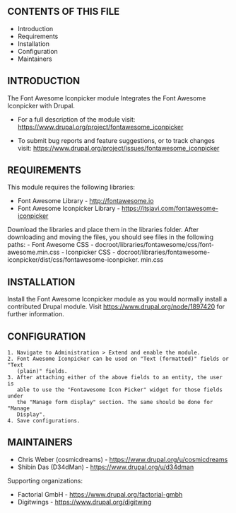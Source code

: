 CONTENTS OF THIS FILE
---------------------

 * Introduction
 * Requirements
 * Installation
 * Configuration
 * Maintainers


INTRODUCTION
------------

The Font Awesome Iconpicker module Integrates the Font Awesome Iconpicker with
Drupal.

 * For a full description of the module visit:
   https://www.drupal.org/project/fontawesome_iconpicker

 * To submit bug reports and feature suggestions, or to track changes visit:
   https://www.drupal.org/project/issues/fontawesome_iconpicker


REQUIREMENTS
------------

This module requires the following libraries:

 * Font Awesome Library - http://fontawesome.io
 * Font Awesome Iconpicker Library - https://itsjavi.com/fontawesome-iconpicker

Download the libraries and place them in the libraries folder.
After downloading and moving the files, you should see files in the following paths:
    - Font Awesome CSS - docroot/libraries/fontawesome/css/font-awesome.min.css
    - Iconpicker CSS -
      docroot/libraries/fontawesome-iconpicker/dist/css/fontawesome-iconpicker.
      min.css


INSTALLATION
------------

Install the Font Awesome Iconpicker module as you would normally install a contributed Drupal module. Visit https://www.drupal.org/node/1897420 for further information.


CONFIGURATION
-------------

    1. Navigate to Administration > Extend and enable the module.
    2. Font Awesome Iconpicker can be used on "Text (formatted)" fields or "Text
       (plain)" fields.
    3. After attaching either of the above fields to an entity, the user is
       able to use the "Fontawesome Icon Picker" widget for those fields under
       the "Manage form display" section. The same should be done for "Manage
       Display".
    4. Save configurations.


MAINTAINERS
-----------

 * Chris Weber (cosmicdreams) - https://www.drupal.org/u/cosmicdreams
 * Shibin Das (D34dMan) - https://www.drupal.org/u/d34dman

Supporting organizations:

 * Factorial GmbH - https://www.drupal.org/factorial-gmbh
 * Digitwings - https://www.drupal.org/digitwing
